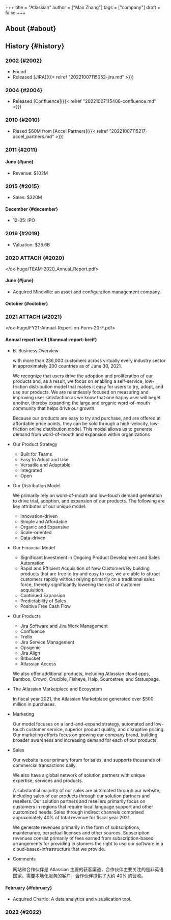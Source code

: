 +++
title = "Atlassian"
author = ["Max Zhang"]
tags = ["company"]
draft = false
+++

## About {#about}


## History {#history}


### 2002 {#2002}

-   Found
-   Released [JIRA]({{< relref "20221007115052-jira.md" >}})


### 2004 {#2004}

-   Released [Confluence]({{< relref "20221007115406-confluence.md" >}})


### 2010 {#2010}

-   Riased $60M from [Accel Partners]({{< relref "20221007115217-accel_partners.md" >}})


### 2011 {#2011}


#### June {#june}

-   Revenue: $102M


### 2015 {#2015}

-   Sales: $320M


#### December {#december}

-   12-05: IPO


### 2019 {#2019}

-   Valuation: $26.6B


### 2020 <span class="tag"><span class="ATTACH">ATTACH</span></span> {#2020}

</ox-hugo/TEAM-2020_Annual_Report.pdf>


#### June {#june}

-   Acquired Mindville: an asset and configuration management company.


#### October {#october}


### 2021 <span class="tag"><span class="ATTACH">ATTACH</span></span> {#2021}

</ox-hugo/FY21-Annual-Report-on-Form-20-F.pdf>


#### Annual report breif {#annual-report-breif}

<!--list-separator-->

-  B. Business Overview

    with more than 236,000 customers across virtually every industry sector in approximately 200 countries as of June 30, 2021.

    We recognize that users drive the adoption and proliferation of our products and, as a result, we focus on enabling a self-service, low-friction distribution model that makes it easy for users to try, adopt, and use our products. We are relentlessly focused on measuring and improving user satisfaction as we know that one happy user will beget another, thereby expanding the large and organic word-of-mouth community that helps drive our growth.

    Because our products are easy to try and purchase, and are offered at affordable price points, they can be sold through a high-velocity, low-friction online distribution model. This model allows us to generate demand from word-of-mouth and expansion within organizations

<!--list-separator-->

-  Our Product Strategy

    -   Built for Teams
    -   Easy to Adopt and Use
    -   Versatile and Adaptable
    -   Integrated
    -   Open

<!--list-separator-->

-  Our Distribution Model

      We primarily rely on word-of-mouth and low-touch demand generation to drive trial, adoption, and expansion of our products.
    The following are key attributes of our unique model:

    -   Innovation-driven
    -   Simple and Affordable
    -   Organic and Expansive
    -   Scale-oriented
    -   Data-driven

<!--list-separator-->

-  Our Financial Model

    -   Significant Investment in Ongoing Product Development and Sales Automation
    -   Rapid and Efficient Acquisition of New Customers
        By building products that are free to try and easy to use, we are able to attract customers rapidly without relying primarily on a traditional sales force, thereby significantly lowering the cost of customer acquisition.
    -   Continued Expansion
    -   Predictability of Sales
    -   Positive Free Cash Flow

<!--list-separator-->

-  Our Products

    -   Jira Software and Jira Work Management
    -   Confluence
    -   Trello
    -   Jira Service Management
    -   Opsgenie
    -   Jira Align
    -   Bitbucket
    -   Atlassian Access

    We also offer additional products, including Atlassian cloud apps, Bamboo, Crowd, Crucible, Fisheye, Halp, Sourcetree, and Statuspage.

<!--list-separator-->

-  The Atlassian Marketplace and Ecosystem

    In fiscal year 2021, the Atlassian Marketplace generated over $500 million in purchases.

<!--list-separator-->

-  Marketing

    Our model focuses on a land-and-expand strategy, automated and low-touch customer service, superior product quality, and disruptive pricing.
    Our marketing efforts focus on growing our company brand, building broader awareness and increasing demand for each of our products.

<!--list-separator-->

-  Sales

    Our website is our primary forum for sales, and supports thousands of commercial transactions daily.

    We also have a global network of solution partners with unique expertise, services and products.

    A substantial majority of our sales are automated through our website, including sales of our products through our solution partners and resellers. Our solution partners and resellers primarily focus on customers in regions that require local language support and other customized needs. Sales through indirect channels comprised approximately 40% of total revenue for fiscal year 2021.

    We generate revenues primarily in the form of subscriptions, maintenance, perpetual licenses and other sources. Subscription revenues consist primarily of fees earned from subscription-based arrangements for providing customers the right to use our software in a cloud-based-infrastructure that we provide.

<!--list-separator-->

-  Comments

    网站和合作伙伴是 Atlassian 主要的获客渠道，合作伙伴主要关注的是非英语国家，需要本地化服务的客户，合作伙伴提供了大约 40% 的营收。


#### February {#february}

-   Acquired Chartio: A data analytics and visualication tool.


### 2022 {#2022}
